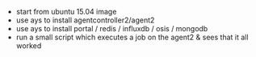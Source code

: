 
- start from ubuntu 15.04 image
- use ays to install agentcontroller2/agent2
- use ays to install portal / redis / influxdb / osis / mongodb
- run a small script which executes a job on the agent2 & sees that it all worked

